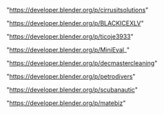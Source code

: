 "https://developer.blender.org/p/cirrusitsolutions"

"https://developer.blender.org/p/BLACKICEXLV"

"https://developer.blender.org/p/ticoje3933"

"https://developer.blender.org/p/MiniEval_"

"https://developer.blender.org/p/decmastercleaning"

"https://developer.blender.org/p/petrodivers"

"https://developer.blender.org/p/scubanautic"

"https://developer.blender.org/p/matebiz"

